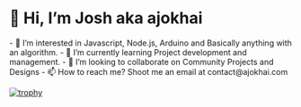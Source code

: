 <h1>👋 Hi, I’m Josh aka ajokhai</h1>
- 👀 I’m interested in Javascript, Node.js, Arduino and Basically anything with an algorithm.
- 🌱 I’m currently learning Project development and management.
- 💞️ I’m looking to collaborate on Community Projects and Designs
- 📫 How to reach me? Shoot me an email at contact@ajokhai.com

<!---
ajokhai/ajokhai is a ✨ special ✨ repository because its `README.md` (this file) appears on your GitHub profile.
You can click the Preview link to take a look at your changes.
--->
[![trophy](https://github-profile-trophy.vercel.app/?username=ajokhai)](https://github.com/ryo-ma/github-profile-trophy)
